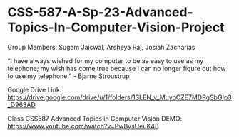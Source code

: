# CSS-587-A-Sp-23-Advanced-Topics-In-Computer-Vision-Project
Group Members: Sugam Jaiswal, Arsheya Raj, Josiah Zacharias

“I have always wished for my computer to be as easy to use as my telephone; my wish has come true because I can no longer figure out how to use my telephone.” - Bjarne Stroustrup

Google Drive Link: https://drive.google.com/drive/u/1/folders/1SLEN_v_MuyoCZE7MDPgSbGIp3_D963AD

Class CSS587 Advanced Topics in Computer Vision DEMO: https://www.youtube.com/watch?v=PwBysUeuK48